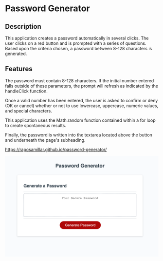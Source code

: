 # Password Generator

## Description
This application creates a password automatically in several clicks.  The user clicks on a red button and is prompted with a series of questions.  Based upon the criteria chosen, a password between 8-128 characters is generated.

## Features
The password must contain 8-128 characters.  If the initial number entered falls outside of these parameters, the prompt will refresh as indicated by the handleClick function.  

Once a valid number has been entered, the user is asked to confirm or deny (OK or cancel) whether or not to use lowercase, uppercase, numeric values, and special characters.

This application uses the Math.random function contained within a for loop to create spontaneous results.

Finally, the password is written into the textarea located above the button and underneath the page's subheading.

https://raposamillar.github.io/password-generator/

![alt= "A clickable red button enables the user to generate a random password."](assets/images/password-generator_Lisa-Raposa-Millar.png)


